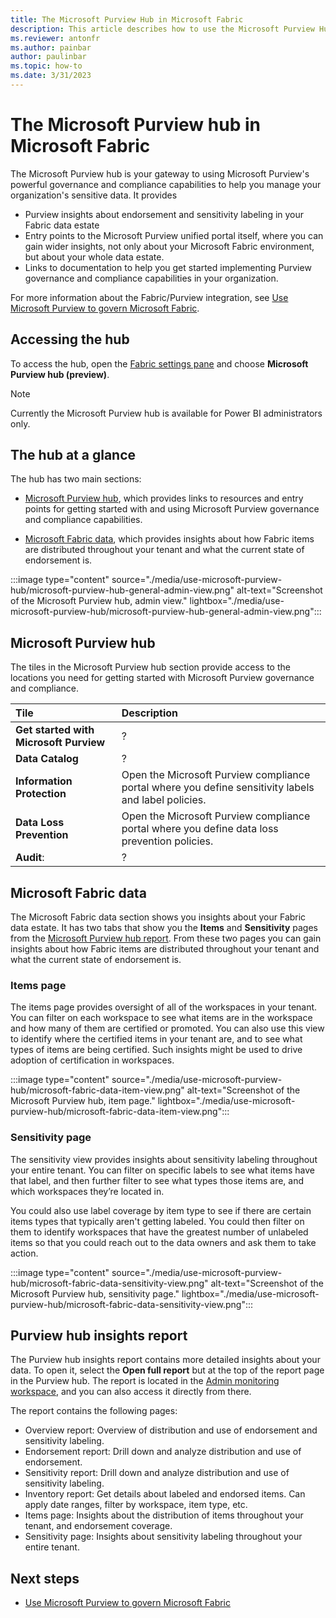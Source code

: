 ```yaml
---
title: The Microsoft Purview Hub in Microsoft Fabric
description: This article describes how to use the Microsoft Purview Hub in Microsoft Fabric to monitor and govern your Microsoft Fabric instance.
ms.reviewer: antonfr
ms.author: painbar
author: paulinbar
ms.topic: how-to 
ms.date: 3/31/2023
---
```


# The Microsoft Purview hub in Microsoft Fabric

The Microsoft Purview hub is your gateway to using Microsoft Purview's powerful governance and compliance capabilities to help you manage your organization's sensitive data. It provides

* Purview insights about endorsement and sensitivity labeling in your Fabric data estate
* Entry points to the Microsoft Purview unified portal itself, where you can gain wider insights, not only about your Microsoft Fabric environment, but about your whole data estate.
* Links to documentation to help you get started implementing Purview governance and compliance capabilities in your organization.

For more information about the Fabric/Purview integration, see [Use Microsoft Purview to govern Microsoft Fabric](./microsoft-purview-fabric.md).

## Accessing the hub

To access the hub, open the [Fabric settings pane](../get-started/fabric-settings.md#open-the-fabric-settings-pane) and choose **Microsoft Purview hub (preview)**.

> [!NOTE]
> Currently the Microsoft Purview hub is available for Power BI administrators only.

## The hub at a glance

The hub has two main sections:

* [Microsoft Purview hub](#microsoft-purview-hub), which provides links to resources and entry points for getting started with and using Microsoft Purview governance and compliance capabilities.

* [Microsoft Fabric data](#microsoft-fabric-data), which provides insights about how Fabric items are distributed throughout your tenant and what the current state of endorsement is.

:::image type="content" source="./media/use-microsoft-purview-hub/microsoft-purview-hub-general-admin-view.png" alt-text="Screenshot of the Microsoft Purview hub, admin view." lightbox="./media/use-microsoft-purview-hub/microsoft-purview-hub-general-admin-view.png":::

## Microsoft Purview hub

The tiles in the Microsoft Purview hub section provide access to the locations you need for getting started with Microsoft Purview governance and compliance.

|Tile |Description|
|:--------|:--------------|
|**Get started with Microsoft Purview**| ?|
|**Data Catalog**| ?|
|**Information Protection**| Open the Microsoft Purview compliance portal where you define sensitivity labels and label policies.|
|**Data Loss Prevention**| Open the Microsoft Purview compliance portal where you define data loss prevention policies.|
|**Audit**:|?|

## Microsoft Fabric data

The Microsoft Fabric data section shows you insights about your Fabric data estate. It has two tabs that show you the **Items** and **Sensitivity** pages from the [Microsoft Purview hub report](#purview-hub-insights-report). From these two pages you can gain insights about how Fabric items are distributed throughout your tenant and what the current state of endorsement is.

### Items page

The items page provides oversight of all of the workspaces in your tenant. You can filter on each workspace to see what items are in the workspace and how many of them are certified or promoted. You can also use this view to identify where the certified items in your tenant are, and to see what types of items are being certified. Such insights might be used to drive adoption of certification in workspaces.

:::image type="content" source="./media/use-microsoft-purview-hub/microsoft-fabric-data-item-view.png" alt-text="Screenshot of the Microsoft Purview hub, item page." lightbox="./media/use-microsoft-purview-hub/microsoft-fabric-data-item-view.png":::

### Sensitivity page

The sensitivity view provides insights about sensitivity labeling throughout your entire tenant. You can filter on specific labels to see what items have that label, and then further filter to see what types those items are, and which workspaces they’re located in.

You could also use label coverage by item type to see if there are certain items types that typically aren't getting labeled. You could then filter on them to identify workspaces that have the greatest number of unlabeled items so that you could reach out to the data owners and ask them to take action.

:::image type="content" source="./media/use-microsoft-purview-hub/microsoft-fabric-data-sensitivity-view.png" alt-text="Screenshot of the Microsoft Purview hub, sensitivity page." lightbox="./media/use-microsoft-purview-hub/microsoft-fabric-data-sensitivity-view.png":::

## Purview hub insights report

The Purview hub insights report contains more detailed insights about your data. To open it, select the  **Open full report** but at the top of the report page in the Purview hub. The report is located in the [Admin monitoring workspace](../admin/admin-monitoring.md), and you can also access it directly from there.

The report contains the following pages:

* Overview report: Overview of distribution and use of endorsement and sensitivity labeling.
* Endorsement report: Drill down and analyze distribution and use of endorsement.
* Sensitivity report: Drill down and analyze distribution and use of sensitivity labeling.
* Inventory report: Get details about labeled and endorsed items. Can apply date ranges, filter by workspace, item type, etc.
* Items page: Insights about the distribution of items throughout your tenant, and endorsement coverage.
* Sensitivity page: Insights about sensitivity labeling throughout your entire tenant.

## Next steps

* [Use Microsoft Purview to govern Microsoft Fabric](./microsoft-purview-fabric.d)